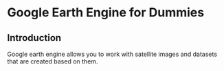 # Google Earth Engine for Dummies

## Introduction

Google earth engine allows you to work with satellite images and datasets that are created based on them.
